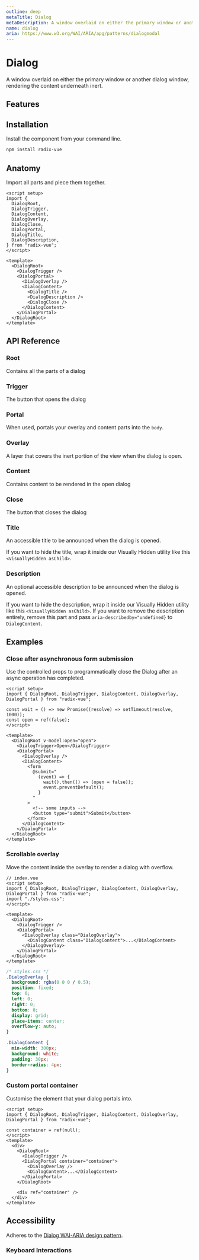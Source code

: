 ```yaml
---
outline: deep
metaTitle: Dialog
metaDescription: A window overlaid on either the primary window or another dialog window, rendering the content underneath inert.
name: dialog
aria: https://www.w3.org/WAI/ARIA/apg/patterns/dialogmodal
---
```


<script setup> 
import DemoDialog from '../../components/demo/Dialog/index.vue' 
</script>

# Dialog

<Description>
A window overlaid on either the primary window or another dialog window, rendering the content underneath inert.
</Description>

<HeroContainer folder="Dialog">
<DemoDialog />
<template v-slot:codeSlot>
<HeroCodeGroup>
<div filename="index.vue">

<<< ../../components/demo/Dialog/index.vue

</div>
<div filename="tailwind.config.js">

<<< ../../components/demo/Dialog/tailwind.config.js

</div>
</HeroCodeGroup>
</template>
</HeroContainer>

## Features

<Highlights
  :features="[
    'Supports modal and non-modal modes.',
    'Focus is automatically trapped when modal.',
    'Can be controlled or uncontrolled.',
    '<span> Manages screen reader announcements with <Code>Title</Code> and<Code>Description</Code> components.</span>',
    'Esc closes the component automatically.',
  ]"
/>

## Installation

Install the component from your command line.

```bash
npm install radix-vue
```

## Anatomy

Import all parts and piece them together.

```vue
<script setup>
import {
  DialogRoot,
  DialogTrigger,
  DialogContent,
  DialogOverlay,
  DialogClose,
  DialogPortal,
  DialogTitle,
  DialogDescription,
} from "radix-vue";
</script>

<template>
  <DialogRoot>
    <DialogTrigger />
    <DialogPortal>
      <DialogOverlay />
      <DialogContent>
        <DialogTitle />
        <DialogDescription />
        <DialogClose />
      </DialogContent>
    </DialogPortal>
  </DialogRoot>
</template>
```

## API Reference

### Root

Contains all the parts of a dialog

<PropsTable
  :data="[
    {
      name: 'defaultOpen',
      type: 'boolean',
      description: '<span>The open state of the dialog when it is initially rendered. Use when you do not need to control its open state.</span>',
    },
    {
      name: 'open',
      type: 'boolean',
      description: '<span>The controlled open state of the dialog Must be binded with <Code>v-model</Code>.</span>',
    },
    {
      name: 'modal',
      required: false,
      type: 'boolean',
      default: 'true',
      description: '<span>The modality of the dialog When set to <Code>true</Code>, interaction with outside elements will be disabled and only dialog content will be visible to screen readers.</span>',
    },
  ]"
/>

### Trigger

The button that opens the dialog

<PropsTable
  :data="[
    {
      name: 'asChild',
      required: false,
      type: 'boolean',
      default: 'false',
      description: 'Change the default rendered element for the one passed as a child, merging their props and behavior.<br><br>Read our <a href=&quot;/guides/composition&quot;>Composition</a> guide for more details.',
    },
  ]"
/>

<DataAttributesTable
  :data="[
    {
      attribute: '[data-state]',
      values: ['open', 'closed'],
    },
  ]"
/>

### Portal

When used, portals your overlay and content parts into the `body`.

<PropsTable
  :data="[
    {
      name: 'container',
      type: 'HTMLElement',
      default: 'document.body',
      description: 'Specify a container element to portal the content into.',
    },
  ]"
/>

### Overlay

A layer that covers the inert portion of the view when the dialog is open.

<PropsTable
  :data="[
    {
      name: 'asChild',
      required: false,
      type: 'boolean',
      default: 'false',
      description: 'Change the default rendered element for the one passed as a child, merging their props and behavior.<br><br>Read our <a href=&quot;/guides/composition&quot;>Composition</a> guide for more details.',
    },
  ]"
/>

<DataAttributesTable
  :data="[
    {
      attribute: '[data-state]',
      values: ['open', 'closed'],
    },
  ]"
/>

### Content

Contains content to be rendered in the open dialog

<PropsTable
  :data="[
    {
      name: 'asChild',
      required: false,
      type: 'boolean',
      default: 'false',
      description: 'Change the default rendered element for the one passed as a child, merging their props and behavior.<br><br>Read our <a href=&quot;/guides/composition&quot;>Composition</a> guide for more details.',
    },
    {
      name: 'onOpenAutoFocus',
      required: false,
      type: 'boolean',
      default: 'true',
      description: '<span>Event handler called when focus moves into the component after opening. It can be prevented by calling <Code>event.preventDefault</Code>.</span>',
    },
    {
      name: 'onCloseAutoFocus',
      required: false,
      type: 'boolean',
      default: 'true',
      description: '<span>Event handler called when focus moves to the trigger after closing. It can be prevented by calling <Code>event.preventDefault</Code>.</span>',
    },
    {
      name: 'onEscapeKeyDown',
      required: false,
      type: 'boolean',
      default: 'true',
      description: '<span>Event handler called when the escape key is down. It can be prevented by calling <Code>event.preventDefault</Code>.</span>',
    },
    {
      name: 'onPointerDownOutside',
      required: false,
      type: 'boolean',
      default: 'true',
      description: '<span>Event handler called when a pointer event occurs outside the bounds of the component. It can be prevented by calling <Code>event.preventDefault</Code>.</span>',
    },
    {
      name: 'onInteractOutside',
      type: '(event: React.FocusEvent | MouseEvent | TouchEvent) => void',
      typeSimple: 'function',
      description: '<span>Event handler called when an interaction (pointer or focus event) happens outside the bounds of the component. It can be prevented by calling <Code>event.preventDefault</Code>.</span>',
    },
  ]"
/>

<EmitsTable :data="[
{
name: '@open',
type: '(event: Event) => void',
description: 'Event handler called when focus moves to the destructive action after opening. It can be prevented by calling `event.preventDefault`',
},
{
name: '@close',
type: '(event: Event) => void',
description: 'Event handler called when focus moves to the destructive action after opening. It can be prevented by calling `event.preventDefault`',
},
{
name: '@escape-key-down',
type: '(event: KeyboardEvent) => void',
description: 'Event handler called when focus moves to the destructive action after opening. It can be prevented by calling `event.preventDefault`',
},
{
name: '@pointer-down-outside',
type: '(event: KeyboardEvent) => void',
description: '<span>Event handler called when a pointer event occurs outside the bounds of the component. It can be prevented by calling <Code>event.preventDefault</Code>.</span>',
},
{
name: '@interact-outside',
type: '(event: KeyboardEvent) => void',
description: '<span>Event handler called when an interaction (pointer or focus event) happens outside the bounds of the component. It can be prevented by calling <Code>event.preventDefault</Code>.</span>',
}]" />

<DataAttributesTable
  :data="[
    {
      attribute: '[data-state]',
      values: ['open', 'closed'],
    },
  ]"
/>

### Close

The button that closes the dialog

<PropsTable
  :data="[
    {
      name: 'asChild',
      required: false,
      type: 'boolean',
      default: 'false',
      description: 'Change the default rendered element for the one passed as a child, merging their props and behavior.<br><br>Read our <a href=&quot;/guides/composition&quot;>Composition</a> guide for more details.',
    },
  ]"
/>

### Title

An accessible title to be announced when the dialog is opened.

If you want to hide the title, wrap it inside our Visually Hidden utility like this `<VisuallyHidden asChild>`.

<PropsTable
  :data="[
    {
      name: 'asChild',
      required: false,
      type: 'boolean',
      default: 'false',
      description: 'Change the default rendered element for the one passed as a child, merging their props and behavior.<br><br>Read our <a href=&quot;/guides/composition&quot;>Composition</a> guide for more details.',
    },
  ]"
/>

### Description

An optional accessible description to be announced when the dialog is opened.

If you want to hide the description, wrap it inside our Visually Hidden utility like this `<VisuallyHidden asChild>`. If you want to remove the description entirely, remove this part and pass `aria-describedby="undefined}` to `DialogContent`.

<PropsTable
  :data="[
    {
      name: 'asChild',
      required: false,
      type: 'boolean',
      default: 'false',
      description: 'Change the default rendered element for the one passed as a child, merging their props and behavior.<br><br>Read our <a href=&quot;/guides/composition&quot;>Composition</a> guide for more details.',
    },
  ]"
/>

## Examples

### Close after asynchronous form submission

Use the controlled props to programmatically close the Dialog after an async operation has completed.

```vue line=10,11,15,20-27,29
<script setup>
import { DialogRoot, DialogTrigger, DialogContent, DialogOverlay, DialogPortal } from "radix-vue";

const wait = () => new Promise((resolve) => setTimeout(resolve, 1000));
const open = ref(false);
</script>

<template>
  <DialogRoot v-model:open="open">
    <DialogTrigger>Open</DialogTrigger>
    <DialogPortal>
      <DialogOverlay />
      <DialogContent>
        <form
          @submit="
            (event) => {
              wait().then(() => (open = false));
              event.preventDefault();
            }
          "
        >
          <!-- some inputs -->
          <button type="submit">Submit</button>
        </form>
      </DialogContent>
    </DialogPortal>
  </DialogRoot>
</template>
```

### Scrollable overlay

Move the content inside the overlay to render a dialog with overflow.

```vue
// index.vue
<script setup>
import { DialogRoot, DialogTrigger, DialogContent, DialogOverlay, DialogPortal } from "radix-vue";
import "./styles.css";
</script>

<template>
  <DialogRoot>
    <DialogTrigger />
    <DialogPortal>
      <DialogOverlay class="DialogOverlay">
        <DialogContent class="DialogContent">...</DialogContent>
      </DialogOverlay>
    </DialogPortal>
  </DialogRoot>
</template>
```

```css
/* styles.css */
.DialogOverlay {
  background: rgba(0 0 0 / 0.5);
  position: fixed;
  top: 0;
  left: 0;
  right: 0;
  bottom: 0;
  display: grid;
  place-items: center;
  overflow-y: auto;
}

.DialogContent {
  min-width: 300px;
  background: white;
  padding: 30px;
  border-radius: 4px;
}
```

### Custom portal container

Customise the element that your dialog portals into.

```vue line=10,16,22
<script setup>
import { DialogRoot, DialogTrigger, DialogContent, DialogOverlay, DialogPortal } from "radix-vue";

const container = ref(null);
</script>
<template>
  <div>
    <DialogRoot>
      <DialogTrigger />
      <DialogPortal container="container">
        <DialogOverlay />
        <DialogContent>...</DialogContent>
      </DialogPortal>
    </DialogRoot>

    <div ref="container" />
  </div>
</template>
```

## Accessibility

Adheres to the [Dialog WAI-ARIA design pattern](https://www.w3.org/WAI/ARIA/apg/patterns/dialogmodal).

### Keyboard Interactions

<KeyboardTable
  :data="[
    {
      keys: ['Space'],
      description: 'Opens/closes the dialog',
    },
    {
      keys: ['Enter'],
      description: 'Opens/closes the dialog',
    },
    {
      keys: ['Tab'],
      description: 'Moves focus to the next focusable element.',
    },
    {
      keys: ['Shift + Tab'],
      description: 'Moves focus to the previous focusable element.',
    },
    {
      keys: ['Esc'],
      description: '<span>Closes the dialog and moves focus to <Code>DialogTrigger</Code>.</span>',
    },
  ]"
/>

<!--TODO
## Custom APIs

Create your own API by abstracting the primitive parts into your own component.

### Abstract the overlay and the close button

This example abstracts the `DialogOverlay` and `DialogClose` parts.

#### Usage

```vue
<script setup>
import { Dialog, DialogTrigger, DialogContent } from './your-dialog';
</script>

<template>
  <Dialog>
    <DialogTrigger>Dialog trigger</DialogTrigger>
    <DialogContent>Dialog Content</DialogContent>
  </Dialog>
</template>
```

#### Implementation

```vue
// your-dialogvue
import React from 'react';
import * as DialogPrimitive from 'radix-vue';
import { Cross1Icon } from '@radix-ui/react-icons';

export const DialogContent = React.forwardRef(
  ({ children, ...props }, forwardedRef) => (
    <DialogPrimitive.Portal>
      <DialogPrimitive.Overlay />
      <DialogPrimitive.Content {...props} ref="forwardedRef}>
        {children}
        <DialogPrimitive.Close aria-label="Close">
          <Cross1Icon />
        </DialogPrimitive.Close>
      </DialogPrimitive.Content>
    </DialogPrimitive.Portal>
  )
);

export const Dialog = DialogPrimitive.Root;
export const DialogTrigger = DialogPrimitive.Trigger;
```
-->

<!-- TODO: denniss - fix react stuff -->
